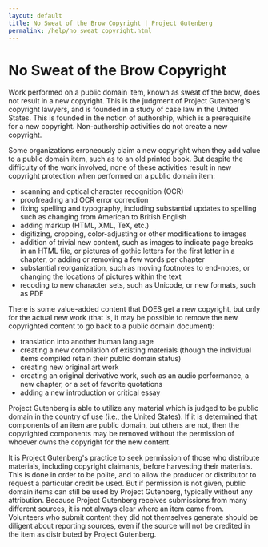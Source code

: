 ```yaml
---
layout: default
title: No Sweat of the Brow Copyright | Project Gutenberg
permalink: /help/no_sweat_copyright.html
---
```


No Sweat of the Brow Copyright
==============================

Work performed on a public domain item, known as sweat of the brow, does not result in a new copyright. This is the judgment of Project Gutenberg's copyright lawyers, and is founded in a study of case law in the United States. This is founded in the notion of authorship, which is a prerequisite for a new copyright. Non-authorship activities do not create a new copyright.

Some organizations erroneously claim a new copyright when they add value to a public domain item, such as to an old printed book. But despite the difficulty of the work involved, none of these activities result in new copyright protection when performed on a public domain item: 

- scanning and optical character recognition (OCR)
- proofreading and OCR error correction
- fixing spelling and typography, including substantial updates to spelling such as changing from American to British English
- adding markup (HTML, XML, TeX, etc.)
- digitizing, cropping, color-adjusting or other modifications to images
- addition of trivial new content, such as images to indicate page breaks in an HTML file, or pictures of gothic letters for the first letter in a chapter, or adding or removing a few words per chapter
- substantial reorganization, such as moving footnotes to end-notes, or changing the locations of pictures within the text
- recoding to new character sets, such as Unicode, or new formats, such as PDF

There is some value-added content that DOES get a new copyright, but only for the actual new work (that is, it may be possible to remove the new copyrighted content to go back to a public domain document): 
- translation into another human language
- creating a new compilation of existing materials (though the individual items compiled retain their public domain status)
- creating new original art work
- creating an original derivative work, such as an audio performance, a new chapter, or a set of favorite quotations
- adding a new introduction or critical essay

Project Gutenberg is able to utilize any material which is judged to be public domain in the country of use (i.e., the United States). If it is determined that components of an item are public domain, but others are not, then the copyrighted components may be removed without the permission of whoever owns the copyright for the new content. 

It is Project Gutenberg's practice to seek permission of those who distribute materials, including copyright claimants, before harvesting their materials. This is done in order to be polite, and to allow the producer or distributor to request a particular credit be used. But if permission is not given, public domain items can still be used by Project Gutenberg, typically without any attribution. Because Project Gutenberg receives submissions from many different sources, it is not always clear where an item came from. Volunteers who submit content they did not themselves generate should be diligent about reporting sources, even if the source will not be credited in the item as distributed by Project Gutenberg. 
